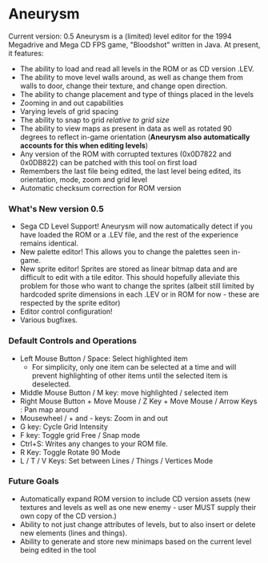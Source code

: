 
# Aneurysm
Current version: 0.5
Aneurysm is a (limited) level editor for the 1994 Megadrive and Mega CD FPS game, "Bloodshot" written in Java.  At present, it features:

  - The ability to load and read all levels in the ROM or as CD version .LEV.
  - The ability to move level walls around, as well as change them from walls to door, change their texture, and change open direction.
  - The ability to change placement and type of things placed in the levels
  - Zooming in and out capabilities
  - Varying levels of grid spacing
  - The ability to snap to grid *relative to grid size*
  - The ability to view maps as present in data as well as rotated 90 degrees to reflect in-game orientation (**Aneurysm also automatically accounts for this when editing levels**)
  - Any version of the ROM with corrupted textures (0x0D7822 and 0x0DB822) can be patched with this tool on first load
  - Remembers the last file being edited, the last level being edited, its orientation, mode, zoom and grid level
  - Automatic checksum correction for ROM version

### What's New version 0.5
 - Sega CD Level Support! Aneurysm will now automatically detect if you have loaded the ROM or a .LEV file, and the rest of the experience remains identical.
 - New palette editor! This allows you to change the palettes seen in-game.
 - New sprite editor! Sprites are stored as linear bitmap data and are difficult to edit with a tile editor.  This should hopefully alleviate this problem for those who want to change the sprites (albeit still limited by hardcoded sprite dimensions in each .LEV or in ROM for now - these are respected by the sprite editor)
 - Editor control configuration!
 - Various bugfixes.

### Default Controls and Operations
  - Left Mouse Button / Space: Select highlighted item
     * For simplicity, only one item can be selected at a time and will prevent highlighting of other items until the selected item is deselected.
  - Middle Mouse Button / M key: move highlighted / selected item
  - Right Mouse Button + Move Mouse / Z Key + Move Mouse / Arrow Keys : Pan map around
  - Mousewheel / + and - keys: Zoom in and out
  - G key: Cycle Grid Intensity
  - F key: Toggle grid Free / Snap mode
  - Ctrl+S: Writes any changes to your ROM file.
  - R Key: Toggle Rotate 90 Mode
  - L / T / V Keys: Set between Lines / Things / Vertices Mode

### Future Goals
 - Automatically expand ROM version to include CD version assets (new textures and levels as well as one new enemy - user MUST supply their own copy of the CD version.)
 - Ability to not just change attributes of levels, but to also insert or delete new elements (lines and things).
 - Ability to generate and store new minimaps based on the current level being edited in the tool